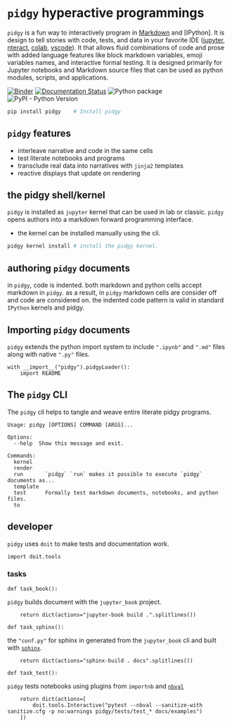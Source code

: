 # `pidgy` hyperactive programmings

`pidgy` is a fun way to interactively program in [Markdown] and [IPython]. It is design
to tell stories with code, tests, and data in your favorite IDE ([jupyter], [nteract], [colab], [vscode]).
 It that allows fluid combinations of code and prose with added language features like block markdown variables, emoji variables names, and interactive formal testing. It is designed primarily for Jupyter notebooks and Markdown source files that can be used as python modules, scripts, and applications.

[![Binder](https://mybinder.org/badge_logo.svg)](https://mybinder.org/v2/gh/deathbeds/pidgy/master?urlpath=lab)
[![Documentation Status](https://readthedocs.org/projects/pidgy/badge/?version=latest)](https://pidgin-notebook.readthedocs.io/en/latest/?badge=latest)
![Python package](https://github.com/deathbeds/pidgy/workflows/Python%20package/badge.svg)
![PyPI - Python Version](https://img.shields.io/pypi/pyversions/pidgy)

```bash
pip install pidgy    # Install pidgy
```

## `pidgy` features

* interleave narrative and code in the same cells
* test literate notebooks and programs
* transclude real data into narratives with `jinja2` templates
* reactive displays that update on rendering

## the pidgy shell/kernel

`pidgy` is installed as `jupyter` kernel that can be used in lab or classic.
`pidgy` opens authors into a markdown forward programming interface.

* the kernel can be installed manually using the cli.

```bash
pidgy kernel install # install the pidgy kernel.
```

## authoring `pidgy` documents

in `pidgy`, code is indented. both markdown and python cells accept markdown in `pidgy`. as a result, in `pidgy` markdown cells are consider off and code are considered on. the indented code pattern is valid in standard `IPython` kernels and pidgy.

## Importing `pidgy` documents

`pidgy` extends the python import system to include `".ipynb"` and `".md"` files along with native `".py"` files.

    with __import__("pidgy").pidgyLoader(): 
        import README

## The `pidgy` CLI

The `pidgy` cli helps to tangle and weave entire literate pidgy programs.

```text
Usage: pidgy [OPTIONS] COMMAND [ARGS]...

Options:
  --help  Show this message and exit.

Commands:
  kernel
  render
  run       `pidgy` `run` makes it possible to execute `pidgy` documents as...
  template
  test      Formally test markdown documents, notebooks, and python files.
  to
```

## developer

`pidgy` uses `doit` to make tests and documentation work.

    import doit.tools

### tasks


    def task_book():
`pidgy` builds document with the `jupyter_book` project. 

        return dict(actions="jupyter-book build .".splitlines())

    def task_sphinx():

the `"conf.py"` for sphinx in generated from the `jupyter_book` cli and built with [`sphinx`].

        return dict(actions="sphinx-build . docs".splitlines())

    def task_test():
`pidgy` tests notebooks using plugins from `importnb` and [`nbval`]
    
        return dict(actions=[
            doit.tools.Interactive("pytest --nbval --sanitize-with sanitize.cfg -p no:warnings pidgy/tests/test_* docs/examples")
        ])


[markdown]: https://en.wikipedia.org/wiki/Markdown
[python]: https://python.org
[jupyter]: https://jupyter.org
[nteract]: https://nteract.io
[colab]: https://colab.research.google.com/
[vscode]: https://code.visualstudio.com/
[`importnb`]: https://github.com/deathbeds/importnb
[`nbval`]: https://github.com/computationalmodelling/nbval/
[`sphinx`]: https://www.sphinx-doc.org/en/master/
[`jupyter_book`]: https://github.com/executablebooks/jupyter-book